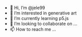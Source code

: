 - 👋 Hi, I’m @jele99
- 👀 I’m interested in generative art
- 🌱 I’m currently learning p5.js
- 💞️ I’m looking to collaborate on ...
- 📫 How to reach me ...

<!---
jele99/jele99 is a ✨ special ✨ repository because its `README.md` (this file) appears on your GitHub profile.
You can click the Preview link to take a look at your changes.
--->
